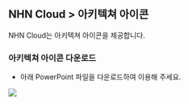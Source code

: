 ## NHN Cloud > 아키텍쳐 아이콘
NHN Cloud는 아키텍쳐 아이콘을 제공합니다.

### 아키텍쳐 아이콘 다운로드

- 아래 PowerPoint 파일을 다운로드하여 이용해 주세요.

[![](https://static.toastoven.net/prod_architecture_Icon/fileicon_download_ppt.png)](https://static.toastoven.net/prod_architecture_Icon/NHN_Cloud_Architecture_Icons_20211228.pptx)